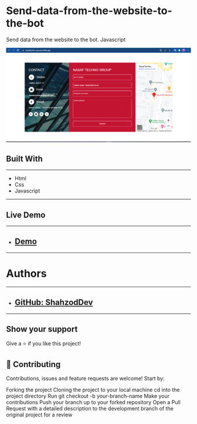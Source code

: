 # Send-data-from-the-website-to-the-bot
Send data from the website to the  bot. Javascript

![Image Link](https://github.com/shakhzodbekdevuz/Send-data-from-the-website-to-the-bot/blob/main/bot.png)
## Built With
---
* Html
* Css
* Javascript
---
## Live Demo
---
* ## [Demo](https://nasaftechno-group.netlify.app/)
---
# Authors
---
* ## [GitHub: ShahzodDev](https://github.com/shakhzodbekdevuz)
---

## Show your support
Give a ⭐️ if you like this project!

## 🤝 Contributing
Contributions, issues and feature requests are welcome! Start by:

Forking the project
Cloning the project to your local machine
cd into the project directory
Run git checkout -b your-branch-name
Make your contributions
Push your branch up to your forked repository
Open a Pull Request with a detailed description to the development branch of the original project for a review
